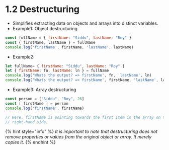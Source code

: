# 1.2 Destructuring

* Simplifies extracting data on objects and arrays into distinct variables.
* Example1: Object destructuring

```javascript
const fullName = { firstName: "Siddu", lastName: "Roy" }
const { firstName, lastName } = fullName
console.log('firstName', firstName, 'lastName', lastName)
```

* Example2:

```javascript
let fullName= { firstName: "Siddu", lastName: "Roy" }
let { firstName: fn, lastName: ln } = fullName
console.log('Whats the output? => firstName', fn, 'lastName', ln)
console.log('Whats the output? => firstName', firstName, 'lastName', lastName)
```

* Example3: Array destructuring

```javascript
const person = ["Siddu", "Roy", 26]
const [ firstName ] = person
console.log('firstName', firstName)

// Here, firstName is pointing towards the first item in the array on the 
// right-hand side. 
```

{% hint style="info" %}
_It is important to note that destructuring does not remove properties or values from the original object or array. It merely copies it._
{% endhint %}

